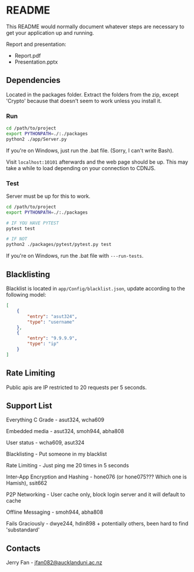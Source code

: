 # README #

This README would normally document whatever steps are necessary to get your 
application up and running.

Report and presentation:
* Report.pdf
* Presentation.pptx

## Dependencies ##

Located in the packages folder. Extract the folders from the zip, except 'Crypto' because that doesn't seem to work unless you install it.

### Run ###

```bash
cd /path/to/project
export PYTHONPATH=./:./packages
python2 ./app/Server.py
```

If you're on Windows, just run the .bat file. (Sorry, I can't write Bash).

Visit ```localhost:10101``` afterwards and the web page should be up. This may take a while to load depending on your connection to CDNJS.

### Test ###

Server must be up for this to work.

```bash
cd /path/to/project
export PYTHONPATH=./:./packages

# IF YOU HAVE PYTEST
pytest test

# IF NOT
python2 ./packages/pytest/pytest.py test
```

If you're on Windows, run the .bat file with ```---run-tests```.

## Blacklisting ##

Blacklist is located in ```app/Config/blacklist.json```, update according to the following model:

```json
[ 
    { 
        "entry": "asut324", 
        "type": "username" 
    }, 
    { 
        "entry": "9.9.9.9", 
        "type": "ip" 
    } 
]
```

## Rate Limiting ##

Public apis are IP restricted to 20 requests per 5 seconds.


## Support List ##

Everything C Grade - asut324, wcha609

Embedded media - asut324, smoh944, abha808

User status - wcha609, asut324

Blacklisting - Put someone in my blacklist

Rate Limiting - Just ping me 20 times in 5 seconds

Inter-App Encryption and Hashing - hone076 (or hone075??? Which one is Hamish), ssit662

P2P Networking - User cache only, block login server and it will default to cache

Offline Messaging - smoh944, abha808

Fails Graciously - dwye244, hdin898 + potentially others, been hard to find 'substandard'

## Contacts ##

Jerry Fan - jfan082@aucklanduni.ac.nz
